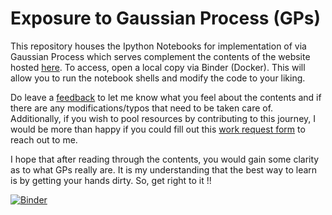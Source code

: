 # Exposure to Gaussian Process (GPs)

This repository houses the Ipython Notebooks for implementation of via Gaussian Process which serves complement the contents of the website hosted [here](https://sites.google.com/view/exposure-to-gp/home). To access, open a local copy via Binder (Docker). This will allow you to run the notebook shells and modify the code to your liking.

Do leave a [feedback](https://sites.google.com/view/exposure-to-gp/feedback) to let me know what you feel about the contents and if there are any modifications/typos that need to be taken care of. Additionally, if you wish to pool resources by contributing to this journey, I would be more than happy if you could fill out this [work request form](https://sites.google.com/view/exposure-to-gp/feedback/contribute) to reach out to me.

I hope that after reading through the contents, you would gain some clarity as to what GPs really are. It is my understanding that the best way to learn is by getting your hands dirty. So, get right to it !!

[![Binder](https://mybinder.org/badge.svg)](https://mybinder.org/v2/gl/ktiwari9%2Fgaussian-process/master?filepath=GP_1D.ipynb)